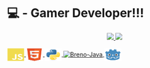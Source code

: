 # 💻 - Gamer Developer!!!

<div align="center">
  <a href="https://github.com/Breno-404">
  <img height="180em" src="https://github-readme-stats.vercel.app/api?username=Breno-404&show_icons=true&theme=dracula&include_all_commits=true&count_private=true"/>
  <img height="180em" src="https://github-readme-stats.vercel.app/api/top-langs/?username=Breno-404&layout=compact&langs_count=7&theme=dark"/>
</div>
  
  <div style="display: inline_block"><br>
  <img align="center" alt="Breno-Js" height="30" width="40" src="https://raw.githubusercontent.com/devicons/devicon/master/icons/javascript/javascript-plain.svg">
  <img align="center" alt="Breno-HTML" height="30" width="40" src="https://raw.githubusercontent.com/devicons/devicon/master/icons/html5/html5-original.svg">
  <img align="center" alt="Breno-Python" height="30" width="40" src="https://raw.githubusercontent.com/devicons/devicon/master/icons/python/python-original.svg">
  <img align="center" alt="Breno-Java" height="30" width="40" src="https://cdn.jsdelivr.net/gh/devicons/devicon/icons/java/java-original.svg">
  <img align="center" alt="Breno-Godot" height="30" width="40" src="https://raw.githubusercontent.com/devicons/devicon/master/icons/godot/godot-original.svg">
</div>
